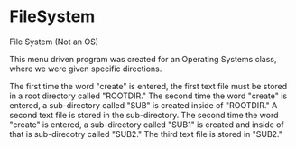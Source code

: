 # FileSystem
File System (Not an OS)

This menu driven program was created for an Operating Systems class, where we were given specific directions.

The first time the word "create" is entered, the first text file must be stored in a root directory called "ROOTDIR."
The second time the word "create" is entered, a sub-directory called "SUB" is created inside of "ROOTDIR." A second text file is stored in the sub-directory.
The second time the word "create" is entered, a sub-directory called "SUB1" is created and inside of that is sub-direcotry called "SUB2." The third text file is stored in "SUB2."

